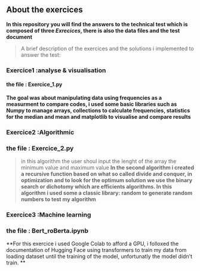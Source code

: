 ## About the exercices
 **In this repository you will find the answers to the technical test
 which is composed of three _Exrecices_, there is also the data files and the test document**
 > A brief description of the exercices and the solutions i implemented to answer the test:
 ### Exercice1 :analyse & visualisation
 #### the file : Exercice_1.py
**The goal was about manipulating data using frequencies as a measurment to compare codes, i used some basic libraries such as Numpy to manage arrays, 
collections to calculate frequencies, statistics for the median and mean and matplotlib to visualise and compare results**
### Exercice2 :Algorithmic
### the file : Exercice_2.py 
> in this algorithm the user shoul input the lenght of the array the minimum value and maximum value
**In the second algorithm i created a recursive function based on what so called divide and conquer, in optimization and to look for the optimum solution we use the binary search or dichotomy which are efficients algorithms. 
In this algorithm i used some a classic library: random to generate random numbers to test my algorithm**

### Exercice3 :Machine learning
### the file : Bert_roBerta.ipynb
**For this exercice i used Google Colab to afford a GPU, i folloxed the documentation of Hugging Face using transformers to train my data from loading dataset until the training of the model, unfortunatly the model didn't train. **
